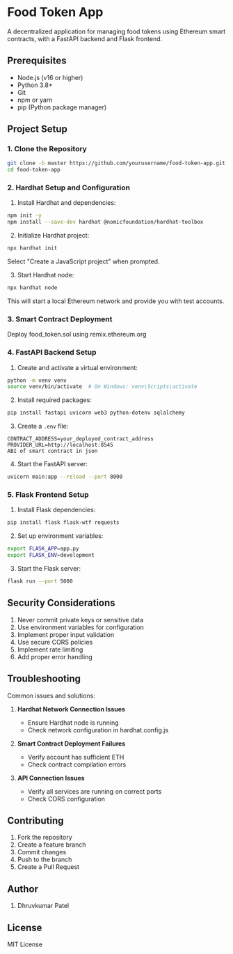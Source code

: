# Food Token App

A decentralized application for managing food tokens using Ethereum smart contracts, with a FastAPI backend and Flask frontend.

## Prerequisites

- Node.js (v16 or higher)
- Python 3.8+
- Git
- npm or yarn
- pip (Python package manager)

## Project Setup

### 1. Clone the Repository

```bash
git clone -b master https://github.com/yourusername/food-token-app.git
cd food-token-app
```

### 2. Hardhat Setup and Configuration

1. Install Hardhat and dependencies:
```bash
npm init -y
npm install --save-dev hardhat @nomicfoundation/hardhat-toolbox
```

2. Initialize Hardhat project:
```bash
npx hardhat init
```
Select "Create a JavaScript project" when prompted.

3. Start Hardhat node:
```bash
npx hardhat node
```
This will start a local Ethereum network and provide you with test accounts.

### 3. Smart Contract Deployment

Deploy food_token.sol using remix.ethereum.org

### 4. FastAPI Backend Setup

1. Create and activate a virtual environment:
```bash
python -m venv venv
source venv/bin/activate  # On Windows: venv\Scripts\activate
```

2. Install required packages:
```bash
pip install fastapi uvicorn web3 python-dotenv sqlalchemy
```

3. Create a `.env` file:
```env
CONTRACT_ADDRESS=your_deployed_contract_address
PROVIDER_URL=http://localhost:8545
ABI of smart contract in json
```

4. Start the FastAPI server:
```bash
uvicorn main:app --reload --port 8000
```

### 5. Flask Frontend Setup

1. Install Flask dependencies:
```bash
pip install flask flask-wtf requests
```

2. Set up environment variables:
```bash
export FLASK_APP=app.py
export FLASK_ENV=development
```

3. Start the Flask server:
```bash
flask run --port 5000
```


## Security Considerations

1. Never commit private keys or sensitive data
2. Use environment variables for configuration
3. Implement proper input validation
4. Use secure CORS policies
5. Implement rate limiting
6. Add proper error handling

## Troubleshooting

Common issues and solutions:

1. **Hardhat Network Connection Issues**
   - Ensure Hardhat node is running
   - Check network configuration in hardhat.config.js

2. **Smart Contract Deployment Failures**
   - Verify account has sufficient ETH
   - Check contract compilation errors

3. **API Connection Issues**
   - Verify all services are running on correct ports
   - Check CORS configuration

## Contributing

1. Fork the repository
2. Create a feature branch
3. Commit changes
4. Push to the branch
5. Create a Pull Request

## Author

1. Dhruvkumar Patel

## License

MIT License
